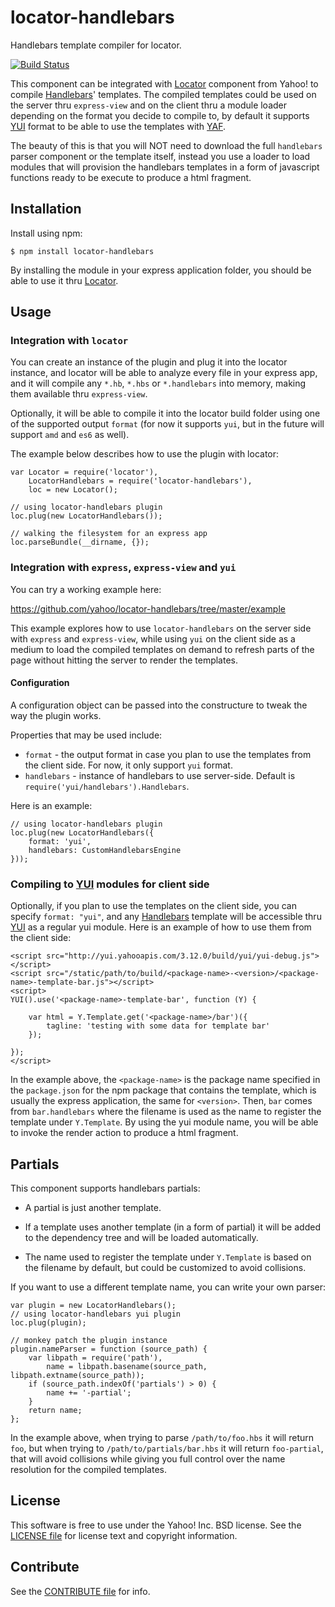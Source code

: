 locator-handlebars
==================

Handlebars template compiler for locator.

[![Build Status](https://travis-ci.org/yahoo/locator-handlebars.png?branch=master)](https://travis-ci.org/yahoo/locator-handlebars)

This component can be integrated with [Locator][] component from Yahoo! to compile [Handlebars][]' templates. The compiled templates could be used on the server thru `express-view` and on the client thru a module loader depending on the format you decide to compile to, by default it supports [YUI][] format to be able to use the templates with [YAF][].

The beauty of this is that you will NOT need to download the full `handlebars` parser component or the template itself, instead you use a loader to load modules that will provision the handlebars templates in a form of javascript functions ready to be execute to produce a html fragment.

[Handlebars]: http://handlebarsjs.com/
[Locator]: https://github.com/yahoo/locator
[YUI]: https://github.com/yui/yui3
[YAF]: http://yuilibrary.com/yui/docs/app/


Installation
------------

Install using npm:

```shell
$ npm install locator-handlebars
```

By installing the module in your express application folder, you should be able to use it thru [Locator][].


Usage
-----

### Integration with `locator`

You can create an instance of the plugin and plug it into the locator instance, and locator will be able to analyze every file in your express app, and it will compile any `*.hb`, `*.hbs` or `*.handlebars` into memory, making them available thru `express-view`.

Optionally, it will be able to compile it into the locator build folder using one of the supported output `format` (for now it supports `yui`, but in the future will support `amd` and `es6` as well).

The example below describes how to use the plugin with locator:

```
var Locator = require('locator'),
    LocatorHandlebars = require('locator-handlebars'),
    loc = new Locator();

// using locator-handlebars plugin
loc.plug(new LocatorHandlebars());

// walking the filesystem for an express app
loc.parseBundle(__dirname, {});
```

### Integration with `express`, `express-view` and `yui`

You can try a working example here:

https://github.com/yahoo/locator-handlebars/tree/master/example

This example explores how to use `locator-handlebars` on the server side with `express` and `express-view`, while using `yui` on the client side as a medium to load the compiled templates on demand to refresh parts of the page without hitting the server to render the templates.

#### Configuration

A configuration object can be passed into the constructure to tweak the way the plugin works.


Properties that may be used include:

* `format` - the output format in case you plan to use the templates from the client side. For now, it only support `yui` format.
* `handlebars` - instance of handlebars to use server-side. Default is `require('yui/handlebars').Handlebars`.

Here is an example:

```
// using locator-handlebars plugin
loc.plug(new LocatorHandlebars({
    format: 'yui',
    handlebars: CustomHandlebarsEngine
}));
```

### Compiling to [YUI][] modules for client side

Optionally, if you plan to use the templates on the client side, you can specify `format: "yui"`, and any [Handlebars][] template will be accessible thru [YUI][] as a regular yui module. Here is an example of how to use them from the client side:

```
<script src="http://yui.yahooapis.com/3.12.0/build/yui/yui-debug.js"></script>
<script src="/static/path/to/build/<package-name>-<version>/<package-name>-template-bar.js"></script>
<script>
YUI().use('<package-name>-template-bar', function (Y) {

    var html = Y.Template.get('<package-name>/bar')({
        tagline: 'testing with some data for template bar'
    });

});
</script>
```

In the example above, the `<package-name>` is the package name specified in the `package.json` for the npm package that contains the template, which is usually the express application, the same for `<version>`. Then, `bar` comes from `bar.handlebars` where the filename is used as the name to register the template under `Y.Template`. By using the yui module name, you will be able to invoke the render action to produce a html fragment.


Partials
--------

This component supports handlebars partials:

* A partial is just another template.

* If a template uses another template (in a form of partial) it will be added to the dependency tree and will be loaded automatically.

* The name used to register the template under `Y.Template` is based on the filename by default, but could be customized to avoid collisions.

If you want to use a different template name, you can write your own parser:

```
var plugin = new LocatorHandlebars();
// using locator-handlebars yui plugin
loc.plug(plugin);

// monkey patch the plugin instance
plugin.nameParser = function (source_path) {
    var libpath = require('path'),
        name = libpath.basename(source_path, libpath.extname(source_path));
    if (source_path.indexOf('partials') > 0) {
        name += '-partial';
    }
    return name;
};
```

In the example above, when trying to parse `/path/to/foo.hbs` it will return `foo`, but when trying to `/path/to/partials/bar.hbs` it will return `foo-partial`, that will avoid collisions while giving you full control over the name resolution for the compiled templates.


License
-------

This software is free to use under the Yahoo! Inc. BSD license.
See the [LICENSE file][] for license text and copyright information.

[LICENSE file]: https://github.com/yahoo/locator-handlebars/blob/master/LICENSE.txt


Contribute
----------

See the [CONTRIBUTE file][] for info.

[CONTRIBUTE file]: https://github.com/yahoo/locator-handlebars/blob/master/CONTRIBUTE.md
